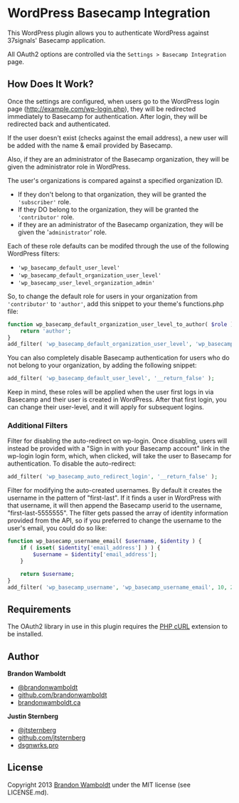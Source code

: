 WordPress Basecamp Integration
==============================

This WordPress plugin allows you to authenticate WordPress against 37signals' Basecamp application.

All OAuth2 options are controlled via the `Settings > Basecamp Integration` page.

How Does It Work?
-----------------

Once the settings are configured, when users go to the WordPress login page (http://example.com/wp-login.php), they will be redirected immediately to Basecamp for authentication. After login, they will be redirected back and authenticated.

If the user doesn't exist (checks against the email address), a new user will be added with the name & email provided by Basecamp.

Also, if they are an administrator of the Basecamp organization, they will be given the administrator role in WordPress.

The user's organizations is compared against a specified organization ID.

* If they don't belong to that organization, they will be granted the `'subscriber'` role.
* If they DO belong to the organization, they will be granted the `'contributor'` role.
* if they are an administrator of the Basecamp organization, they will be given the '`administrator`' role.

Each of these role defaults can be modifed through the use of the following WordPress filters:

* `'wp_basecamp_default_user_level'`
* `'wp_basecamp_default_organization_user_level'`
* `'wp_basecamp_user_level_organization_admin'`

So, to change the default role for users in your organization from `'contributor'` to `'author'`, add this snippet to your theme's functions.php file:

```php
function wp_basecamp_default_organization_user_level_to_author( $role ) {
	return 'author';
}
add_filter( 'wp_basecamp_default_organization_user_level', 'wp_basecamp_default_organization_user_level_to_author' );
```

You can also completely disable Basecamp authentication for users who do not belong to your organization, by adding the following snippet:

```php
add_filter( 'wp_basecamp_default_user_level', '__return_false' );
```

Keep in mind, these roles will be applied when the user first logs in via Basecamp and their user is created in WordPress. After that first login, you can change their user-level, and it will apply for subsequent logins.

### Additional Filters

Filter for disabling the auto-redirect on wp-login. Once disabling, users will instead be provided with a "Sign in with your Basecamp account" link in the wp-login login form, which, when clicked, will take the user to Basecamp for authentication. To disable the auto-redirect:

```php
add_filter( 'wp_basecamp_auto_redirect_login', '__return_false' );
```

Filter for modifying the auto-created usernames. By default it creates the username in the pattern of "first-last". If it finds a user in WordPress with that username, it will then append the Basecamp userid to the username, "first-last-5555555". The filter gets passed the array of identity information provided from the API, so if you preferred to change the username to the user's email, you could do so like:

```php
function wp_basecamp_username_email( $username, $identity ) {
	if ( isset( $identity['email_address'] ) ) {
		$username = $identity['email_address'];
	}

	return $username;
}
add_filter( 'wp_basecamp_username', 'wp_basecamp_username_email', 10, 2 );
```

Requirements
------------

The OAuth2 library in use in this plugin requires the [PHP cURL](http://www.php.net/manual/en/book.curl.php) extension to be installed.

Author
------

**Brandon Wamboldt**

+ [@brandonwamboldt](http://twitter.com/brandonwamboldt)
+ [github.com/brandonwamboldt](http://github.com/brandonwamboldt)
+ [brandonwamboldt.ca](http://brandonwamboldt.ca)

**Justin Sternberg**

+ [@jtsternberg](http://twitter.com/jtsternberg)
+ [github.com/jtsternberg](http://github.com/jtsternberg)
+ [dsgnwrks.pro](http://dsgnwrks.pro)

License
-------

Copyright 2013 [Brandon Wamboldt](http://brandonwamboldt.ca/) under the MIT license (see LICENSE.md).
